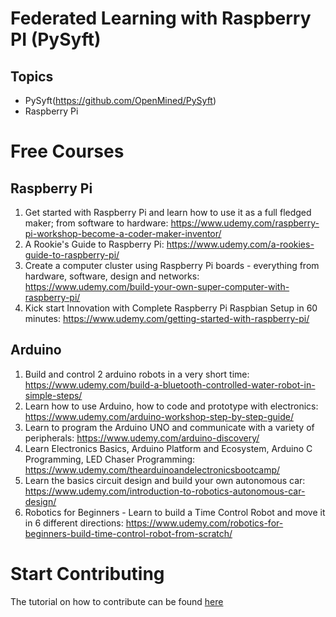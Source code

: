 # Federated Learning with Raspberry PI (PySyft)
## Topics
   - PySyft(https://github.com/OpenMined/PySyft)
   - Raspberry Pi 

# Free Courses
## Raspberry Pi 
1. Get started with Raspberry Pi and learn how to use it as a full fledged maker; from software to hardware: https://www.udemy.com/raspberry-pi-workshop-become-a-coder-maker-inventor/
2. A Rookie's Guide to Raspberry Pi: https://www.udemy.com/a-rookies-guide-to-raspberry-pi/
3. Create a computer cluster using Raspberry Pi boards - everything from hardware, software, design and networks: https://www.udemy.com/build-your-own-super-computer-with-raspberry-pi/
4. Kick start Innovation with Complete Raspberry Pi Raspbian Setup in 60 minutes: https://www.udemy.com/getting-started-with-raspberry-pi/

## Arduino
1. Build and control 2 arduino robots in a very short time: https://www.udemy.com/build-a-bluetooth-controlled-water-robot-in-simple-steps/
2. Learn how to use Arduino, how to code and prototype with electronics: https://www.udemy.com/arduino-workshop-step-by-step-guide/
3. Learn to program the Arduino UNO and communicate with a variety of peripherals: https://www.udemy.com/arduino-discovery/
4. Learn Electronics Basics, Arduino Platform and Ecosystem, Arduino C Programming, LED Chaser Programming: https://www.udemy.com/thearduinoandelectronicsbootcamp/
5. Learn the basics circuit design and build your own autonomous car: https://www.udemy.com/introduction-to-robotics-autonomous-car-design/
6. Robotics for Beginners - Learn to build a Time Control Robot and move it in 6 different directions: https://www.udemy.com/robotics-for-beginners-build-time-control-robot-from-scratch/


# Start Contributing
The tutorial on how to contribute can be found [here]("https://github.com/shashigharti/federated-learning-on-raspberry-pi/wiki/How-to-contribute")

